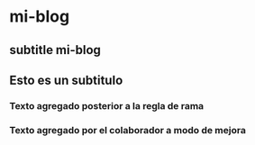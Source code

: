 # mi-blog

## subtitle mi-blog
## Esto es un subtitulo

### Texto agregado posterior a la regla de rama

### Texto agregado por el colaborador a modo de mejora